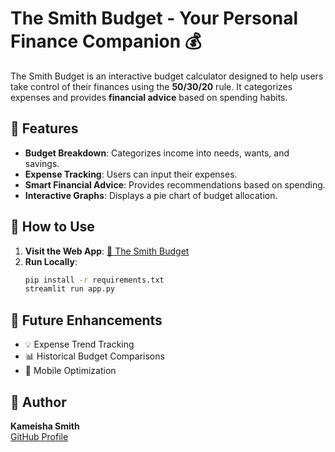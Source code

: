 # The Smith Budget - Your Personal Finance Companion 💰

The Smith Budget is an interactive budget calculator designed to help users take control of their finances using the **50/30/20** rule. It categorizes expenses and provides **financial advice** based on spending habits.

## 🌟 Features
- **Budget Breakdown**: Categorizes income into needs, wants, and savings.
- **Expense Tracking**: Users can input their expenses.
- **Smart Financial Advice**: Provides recommendations based on spending.
- **Interactive Graphs**: Displays a pie chart of budget allocation.

## 🚀 How to Use
1. **Visit the Web App**: [🔗 The Smith Budget](https://thesmithbudgetapp.streamlit.app)
2. **Run Locally**:
   ```bash
   pip install -r requirements.txt
   streamlit run app.py
   ```

## 🔧 Future Enhancements
- 💡 Expense Trend Tracking
- 📊 Historical Budget Comparisons
- 📱 Mobile Optimization

## 👤 Author
**Kameisha Smith**  
[GitHub Profile](https://github.com/KameishaSmithData)
